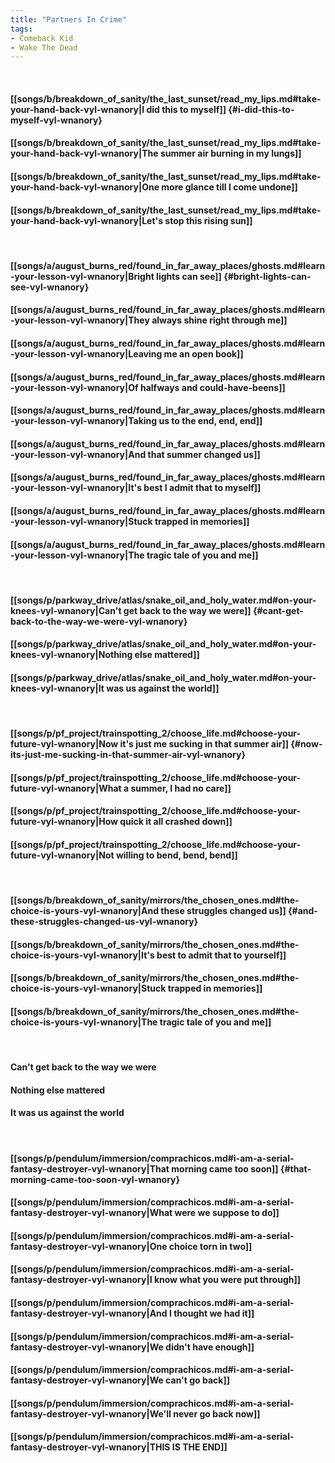 ```yaml
---
title: "Partners In Crime"
tags:
- Comeback Kid
- Wake The Dead
---
```

&nbsp;
#### [[songs/b/breakdown_of_sanity/the_last_sunset/read_my_lips.md#take-your-hand-back-vyl-wnanory|I did this to myself]] {#i-did-this-to-myself-vyl-wnanory}
#### [[songs/b/breakdown_of_sanity/the_last_sunset/read_my_lips.md#take-your-hand-back-vyl-wnanory|The summer air burning in my lungs]]
#### [[songs/b/breakdown_of_sanity/the_last_sunset/read_my_lips.md#take-your-hand-back-vyl-wnanory|One more glance till I come undone]]
#### [[songs/b/breakdown_of_sanity/the_last_sunset/read_my_lips.md#take-your-hand-back-vyl-wnanory|Let's stop this rising sun]]
&nbsp;
#### [[songs/a/august_burns_red/found_in_far_away_places/ghosts.md#learn-your-lesson-vyl-wnanory|Bright lights can see]] {#bright-lights-can-see-vyl-wnanory}
#### [[songs/a/august_burns_red/found_in_far_away_places/ghosts.md#learn-your-lesson-vyl-wnanory|They always shine right through me]]
#### [[songs/a/august_burns_red/found_in_far_away_places/ghosts.md#learn-your-lesson-vyl-wnanory|Leaving me an open book]]
#### [[songs/a/august_burns_red/found_in_far_away_places/ghosts.md#learn-your-lesson-vyl-wnanory|Of halfways and could-have-beens]]
#### [[songs/a/august_burns_red/found_in_far_away_places/ghosts.md#learn-your-lesson-vyl-wnanory|Taking us to the end, end, end]]
#### [[songs/a/august_burns_red/found_in_far_away_places/ghosts.md#learn-your-lesson-vyl-wnanory|And that summer changed us]]
#### [[songs/a/august_burns_red/found_in_far_away_places/ghosts.md#learn-your-lesson-vyl-wnanory|It's best I admit that to myself]]
#### [[songs/a/august_burns_red/found_in_far_away_places/ghosts.md#learn-your-lesson-vyl-wnanory|Stuck trapped in memories]]
#### [[songs/a/august_burns_red/found_in_far_away_places/ghosts.md#learn-your-lesson-vyl-wnanory|The tragic tale of you and me]]
&nbsp;
#### [[songs/p/parkway_drive/atlas/snake_oil_and_holy_water.md#on-your-knees-vyl-wnanory|Can't get back to the way we were]] {#cant-get-back-to-the-way-we-were-vyl-wnanory}
#### [[songs/p/parkway_drive/atlas/snake_oil_and_holy_water.md#on-your-knees-vyl-wnanory|Nothing else mattered]]
#### [[songs/p/parkway_drive/atlas/snake_oil_and_holy_water.md#on-your-knees-vyl-wnanory|It was us against the world]]
&nbsp;
#### [[songs/p/pf_project/trainspotting_2/choose_life.md#choose-your-future-vyl-wnanory|Now it's just me sucking in that summer air]] {#now-its-just-me-sucking-in-that-summer-air-vyl-wnanory}
#### [[songs/p/pf_project/trainspotting_2/choose_life.md#choose-your-future-vyl-wnanory|What a summer, I had no care]]
#### [[songs/p/pf_project/trainspotting_2/choose_life.md#choose-your-future-vyl-wnanory|How quick it all crashed down]]
#### [[songs/p/pf_project/trainspotting_2/choose_life.md#choose-your-future-vyl-wnanory|Not willing to bend, bend, bend]]
&nbsp;
#### [[songs/b/breakdown_of_sanity/mirrors/the_chosen_ones.md#the-choice-is-yours-vyl-wnanory|And these struggles changed us]] {#and-these-struggles-changed-us-vyl-wnanory}
#### [[songs/b/breakdown_of_sanity/mirrors/the_chosen_ones.md#the-choice-is-yours-vyl-wnanory|It's best to admit that to yourself]]
#### [[songs/b/breakdown_of_sanity/mirrors/the_chosen_ones.md#the-choice-is-yours-vyl-wnanory|Stuck trapped in memories]]
#### [[songs/b/breakdown_of_sanity/mirrors/the_chosen_ones.md#the-choice-is-yours-vyl-wnanory|The tragic tale of you and me]]
&nbsp;
#### Can't get back to the way we were
#### Nothing else mattered
#### It was us against the world
&nbsp;
#### [[songs/p/pendulum/immersion/comprachicos.md#i-am-a-serial-fantasy-destroyer-vyl-wnanory|That morning came too soon]] {#that-morning-came-too-soon-vyl-wnanory}
#### [[songs/p/pendulum/immersion/comprachicos.md#i-am-a-serial-fantasy-destroyer-vyl-wnanory|What were we suppose to do]]
#### [[songs/p/pendulum/immersion/comprachicos.md#i-am-a-serial-fantasy-destroyer-vyl-wnanory|One choice torn in two]]
#### [[songs/p/pendulum/immersion/comprachicos.md#i-am-a-serial-fantasy-destroyer-vyl-wnanory|I know what you were put through]]
#### [[songs/p/pendulum/immersion/comprachicos.md#i-am-a-serial-fantasy-destroyer-vyl-wnanory|And I thought we had it]]
#### [[songs/p/pendulum/immersion/comprachicos.md#i-am-a-serial-fantasy-destroyer-vyl-wnanory|We didn't have enough]]
#### [[songs/p/pendulum/immersion/comprachicos.md#i-am-a-serial-fantasy-destroyer-vyl-wnanory|We can't go back]]
#### [[songs/p/pendulum/immersion/comprachicos.md#i-am-a-serial-fantasy-destroyer-vyl-wnanory|We'll never go back now]]
#### [[songs/p/pendulum/immersion/comprachicos.md#i-am-a-serial-fantasy-destroyer-vyl-wnanory|THIS IS THE END]]
